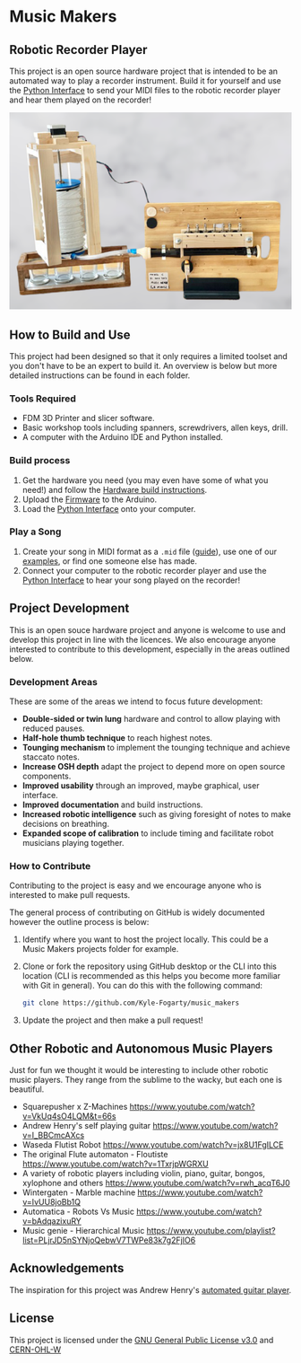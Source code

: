 # Music Makers

## Robotic Recorder Player

This project is an open source hardware project that is intended to be an automated way to play a recorder instrument. Build it for yourself and use the [Python Interface](Python_Interface) to send your MIDI files to the robotic recorder player and hear them played on the recorder!

![robotic-recorder-player-image](Documents/automated_recorder_player.png)

## How to Build and Use

This project had been designed so that it only requires a limited toolset and you don't have to be an expert to build it. An overview is below but more detailed instructions can be found in each folder.

### Tools Required
- FDM 3D Printer and slicer software.
- Basic workshop tools including spanners, screwdrivers, allen keys, drill.
- A computer with the Arduino IDE and Python installed.

### Build process
1. Get the hardware you need (you may even have some of what you need!) and follow the [Hardware build instructions](Hardware/README).
3. Upload the [Firmware](Firmware) to the Arduino.
4. Load the [Python Interface](Python_Interface) onto your computer.

### Play a Song
1. Create your song in MIDI format as a `.mid` file ([guide](Python_Interface/README.md#creating-mid-files)), use one of our [examples](Python_Interface/midi_examples), or find one someone else has made.
2. Connect your computer to the robotic recorder player and use the [Python Interface](Python_Interface) to hear your song played on the recorder!


## Project Development
This is an open souce hardware project and anyone is welcome to use and develop this project in line with the licences. We also encourage anyone interested to contribute to this development, especially in the areas outlined below.

### Development Areas
These are some of the areas we intend to focus future development:
- **Double-sided or twin lung** hardware and control to allow playing with reduced pauses.
- **Half-hole thumb technique** to reach highest notes.
- **Tounging mechanism** to implement the tounging technique and achieve staccato notes.
- **Increase OSH depth** adapt the project to depend more on open source components.
- **Improved usability** through an improved, maybe graphical, user interface.
- **Improved documentation** and build instructions.
- **Increased robotic intelligence** such as giving foresight of notes to make decisions on breathing.
- **Expanded scope of calibration** to include timing and facilitate robot musicians playing together.

### How to Contribute

Contributing to the project is easy and we encourage anyone who is interested to make pull requests. 

The general process of contributing on GitHub is widely documented however the outline process is below:

1. Identify where you want to host the project locally. This could be a Music Makers projects folder for example. 


1. Clone or fork the repository using GitHub desktop or the CLI into this location (CLI is recommended as this helps you become more familiar with Git in general). You can do this with the following command:

    ```bash
    git clone https://github.com/Kyle-Fogarty/music_makers
    ```

1. Update the project and then make a pull request!


## Other Robotic and Autonomous Music Players

Just for fun we thought it would be interesting to include other robotic music players. They range from the sublime to the wacky, but each one is beautiful. 

- Squarepusher x Z-Machines https://www.youtube.com/watch?v=VkUq4sO4LQM&t=66s
- Andrew Henry's self playing guitar https://www.youtube.com/watch?v=I_BBCmcAXcs
- Waseda Flutist Robot https://www.youtube.com/watch?v=jx8U1FgILCE
- The original Flute automaton - Floutiste https://www.youtube.com/watch?v=1TxrjpWGRXU
- A variety of robotic players including violin, piano, guitar, bongos, xylophone and others https://www.youtube.com/watch?v=rwh_acqT6J0
- Wintergaten - Marble machine https://www.youtube.com/watch?v=IvUU8joBb1Q
- Automatica - Robots Vs Music https://www.youtube.com/watch?v=bAdqazixuRY
- Music genie - Hierarchical Music https://www.youtube.com/playlist?list=PLjrJD5nSYNjoQebwV7TWPe83k7g2FjIO6



## Acknowledgements

The inspiration for this project was Andrew Henry's <a href="https://gitlab.com/Andrew_Henry/automated-guitar">automated guitar player</a>.

## License

This project is licensed under the [GNU General Public License v3.0](LICENSE) and [CERN-OHL-W](LICENCE)
